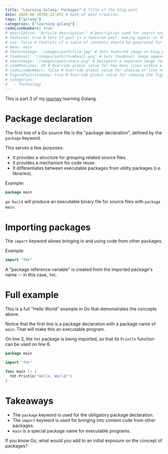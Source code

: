 ```yaml
---
title: "Learning Golang: Packages" # Title of the blog post.
date: 2020-08-16T02:12:03Z # Date of post creation.
tags: ["golang"]
categories: ["learning golang"]
codeLineNumbers: true
# description: "Article description." # Description used for search engine.
# featured: true # Sets if post is a featured post, making appear on the home page side bar.
# toc: false # Controls if a table of contents should be generated for first-level links automatically.
# menu: main
# featureImage: "/images/path/file.jpg" # Sets featured image on blog post.
# thumbnail: "/images/path/thumbnail.png" # Sets thumbnail image appearing inside card on homepage.
# shareImage: "/images/path/share.png" # Designate a separate image for social media sharing.
# codeMaxLines: 10 # Override global value for how many lines within a code block before auto-collapsing.
# codeLineNumbers: false # Override global value for showing of line numbers within code block.
# figurePositionShow: true # Override global value for showing the figure label.
# categories:
#   - Technology
---
```


This is part 3 of my [journey](/categories/learning-golang/) learning Golang.

# Package declaration

The first line of a Go source file is the "package declaration", defined by the `package` keyword.

This serves a few purposes:
- It provides a structure for grouping related source files.
- It provides a mechanism for code reuse.
- It differentiates between executable packages from utility packages (i.e. libraries).

Example:

```go
package main
```

`go build` will produce an executable binary file for source files with `package main`.

# Importing packages

The `import` keyword allows bringing in and using code from other packages.

Example:

```go
import "fmt"
```

A "package reference variable" is created from the imported package's name -- in this case, `fmt`.

# Full example

This is a full "Hello World" example in Go that demonstrates the concepts above.

Notice that the first line is a package declaration with a package name of `main`. That will make this an executable
program.

On line 3, the `fmt` package is being imported, so that its `Println` function can be used on line 6.

```go
package main

import "fmt"

func main () {
  fmt.Println("Hello, World!")
}
```

# Takeaways

- The `package` keyword is used for the obligatory package declaration.
- The `import` keyword is used for bringing into context code from other packages.
- `main` is a special package name for executable programs.

If you know Go, what would you add to an initial exposure on the concept of packages?
